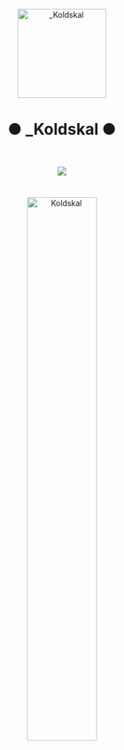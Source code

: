 <br >
<div align="center">
  <a href="https://koldskal.me/">
    <img src="https://avatars.githubusercontent.com/u/115376038?v=4" alt="_Koldskal" width="160" height="160">
  </a>

<h1 align="center">● _Koldskal ●</h1>

</div>
<br />

<p align="center">
  <a href="https://skillicons.dev">
    <img src="https://skillicons.dev/icons?i=java,maven,gradle,linux,mongodb,mysql,sqlite,figma,html,css,php,javascript,cloudflare,nodejs,python,react,nginx,ubuntu,debian,python,lua,replit,ae,ps,pr,bots,eclipse,idea,pycharm,kotlin" />
  </a>
</p>

<h1 align="center"></h1>

<div align="center">
<p><img src="https://github-readme-stats.vercel.app/api/top-langs?username=Koldskal&show_icons=true&theme=dark&bg_color=161B22&border_color=161B22&icon_color=58a6ff&locale=en&layout=donut&update=true" alt="Koldskal" width="50%" align="middle"></p>
</div>
